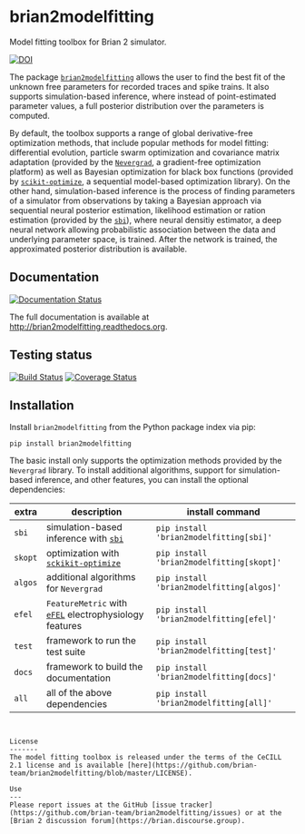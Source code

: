 brian2modelfitting
==================

Model fitting toolbox for Brian 2 simulator.

[![DOI](https://zenodo.org/badge/DOI/10.5281/zenodo.4601961.svg)](https://doi.org/10.5281/zenodo.4601961)



The package [`brian2modelfitting`](https://brian2modelfitting.readthedocs.io) allows the user to find the best fit of the unknown free parameters for recorded traces and spike trains. It also supports simulation-based inference, where instead of point-estimated parameter values, a full posterior distribution over the parameters is computed.

By default, the toolbox supports a range of global derivative-free optimization methods, that include popular methods for model fitting: differential evolution, particle swarm optimization and covariance matrix adaptation (provided by the  [`Nevergrad`](https://facebookresearch.github.io/nevergrad/), a gradient-free optimization platform) as well as Bayesian optimization for black box functions (provided by [`scikit-optimize`](https://scikit-optimize.github.io/stable/), a sequential model-based optimization library). On the other hand, simulation-based inference is the process of finding parameters of a simulator from observations by taking a Bayesian approach via sequential neural posterior estimation, likelihood estimation or ration estimation (provided by the [`sbi`](https://www.mackelab.org/sbi/)), where neural densitiy estimator, a deep neural network allowing probabilistic association between the data and underlying parameter space, is trained. After the network is trained, the approximated posterior distribution is available.

Documentation
-------------
[![Documentation Status](https://readthedocs.org/projects/ansicolortags/badge/?version=latest)](https://brian2modelfitting.readthedocs.io)

The full documentation is available at http://brian2modelfitting.readthedocs.org.

Testing status
--------------
[![Build Status](https://github.com/brian-team/brian2modelfitting/workflows/Tests/badge.svg)](https://github.com/brian-team/brian2modelfitting/actions) 
[![Coverage Status](https://coveralls.io/repos/github/brian-team/brian2modelfitting/badge.svg?branch=master)](https://coveralls.io/github/brian-team/brian2modelfitting?branch=master)

Installation
------------
Install `brian2modelfitting` from the Python package index via pip:
```
pip install brian2modelfitting
```

The basic install only supports the optimization methods provided by the `Nevergrad` library. To install additional
algorithms, support for simulation-based inference, and other features, you can install the optional dependencies:

| extra   | description                                                                           | install command                           |
|---------|---------------------------------------------------------------------------------------|-------------------------------------------|
| `sbi`   | simulation-based inference with [`sbi`](https://www.mackelab.org/sbi/)                | `pip install 'brian2modelfitting[sbi]'`   |
| `skopt` | optimization with [`sckikit-optimize`](https://scikit-optimize.github.io/)            | `pip install 'brian2modelfitting[skopt]'` |
| `algos` | additional algorithms for `Nevergrad`                                                 | `pip install 'brian2modelfitting[algos]'` |
| `efel`  | `FeatureMetric` with [`eFEL`](https://efel.readthedocs.io) electrophysiology features | `pip install 'brian2modelfitting[efel]'`  |
| `test`  | framework to run the test suite                                                       | `pip install 'brian2modelfitting[test]'`  |
| `docs`  | framework to build the documentation                                                  | `pip install 'brian2modelfitting[docs]'`  |
| `all`   | all of the above dependencies                                                         | `pip install 'brian2modelfitting[all]'`   |


```


License
-------
The model fitting toolbox is released under the terms of the CeCILL 2.1 license and is available [here](https://github.com/brian-team/brian2modelfitting/blob/master/LICENSE).

Use
---
Please report issues at the GitHub [issue tracker](https://github.com/brian-team/brian2modelfitting/issues) or at the [Brian 2 discussion forum](https://brian.discourse.group).
